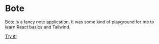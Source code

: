 # Bote

Bote is a fancy note application. It was some kind of playground for me to learn React basics and Tailwind.

[Try it!](https://TheOfficialLoe.github.io/Bote/)
